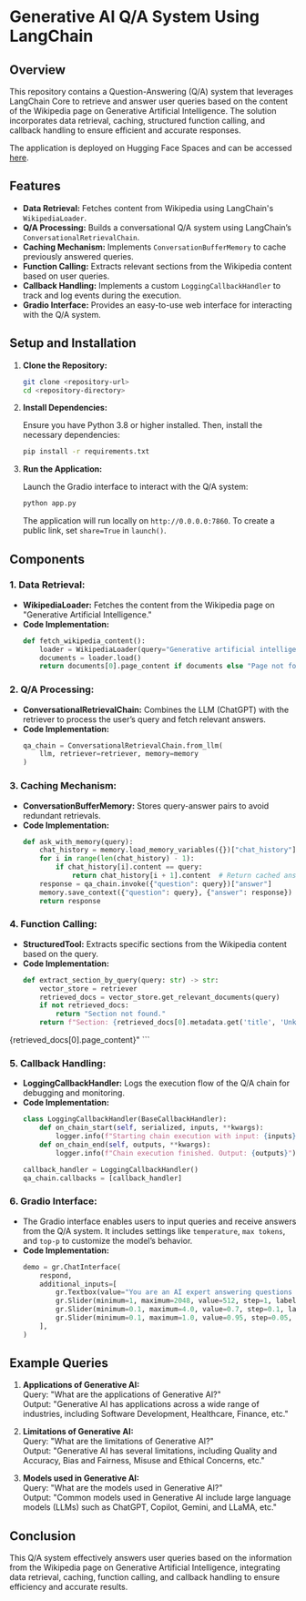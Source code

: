 # Generative AI Q/A System Using LangChain

## Overview
This repository contains a Question-Answering (Q/A) system that leverages LangChain Core to retrieve and answer user queries based on the content of the Wikipedia page on Generative Artificial Intelligence. The solution incorporates data retrieval, caching, structured function calling, and callback handling to ensure efficient and accurate responses.

The application is deployed on Hugging Face Spaces and can be accessed [here](https://huggingface.co/spaces/ShubhamGaur/GenerativeAI-QA-Using-LangChain).

## Features
- **Data Retrieval:** Fetches content from Wikipedia using LangChain's `WikipediaLoader`.
- **Q/A Processing:** Builds a conversational Q/A system using LangChain’s `ConversationalRetrievalChain`.
- **Caching Mechanism:** Implements `ConversationBufferMemory` to cache previously answered queries.
- **Function Calling:** Extracts relevant sections from the Wikipedia content based on user queries.
- **Callback Handling:** Implements a custom `LoggingCallbackHandler` to track and log events during the execution.
- **Gradio Interface:** Provides an easy-to-use web interface for interacting with the Q/A system.

## Setup and Installation

1. **Clone the Repository:**

   ```bash
   git clone <repository-url>
   cd <repository-directory>
   ```

2. **Install Dependencies:**

   Ensure you have Python 3.8 or higher installed. Then, install the necessary dependencies:

   ```bash
   pip install -r requirements.txt
   ```

3. **Run the Application:**

   Launch the Gradio interface to interact with the Q/A system:

   ```bash
   python app.py
   ```

   The application will run locally on `http://0.0.0.0:7860`. To create a public link, set `share=True` in `launch()`.

## Components

### 1. **Data Retrieval:**
   - **WikipediaLoader:** Fetches the content from the Wikipedia page on "Generative Artificial Intelligence."
   - **Code Implementation:**
     ```python
     def fetch_wikipedia_content():
         loader = WikipediaLoader(query="Generative artificial intelligence", lang="en")
         documents = loader.load()
         return documents[0].page_content if documents else "Page not found."
     ```

### 2. **Q/A Processing:**
   - **ConversationalRetrievalChain:** Combines the LLM (ChatGPT) with the retriever to process the user’s query and fetch relevant answers.
   - **Code Implementation:**
     ```python
     qa_chain = ConversationalRetrievalChain.from_llm(
         llm, retriever=retriever, memory=memory
     )
     ```

### 3. **Caching Mechanism:**
   - **ConversationBufferMemory:** Stores query-answer pairs to avoid redundant retrievals.
   - **Code Implementation:**
     ```python
     def ask_with_memory(query):
         chat_history = memory.load_memory_variables({})["chat_history"]
         for i in range(len(chat_history) - 1):
             if chat_history[i].content == query:
                 return chat_history[i + 1].content  # Return cached answer
         response = qa_chain.invoke({"question": query})["answer"]
         memory.save_context({"question": query}, {"answer": response})
         return response
     ```

### 4. **Function Calling:**
   - **StructuredTool:** Extracts specific sections from the Wikipedia content based on the query.
   - **Code Implementation:**
     ```python
     def extract_section_by_query(query: str) -> str:
         vector_store = retriever
         retrieved_docs = vector_store.get_relevant_documents(query)
         if not retrieved_docs:
             return "Section not found."
         return f"Section: {retrieved_docs[0].metadata.get('title', 'Unknown')}

{retrieved_docs[0].page_content}"
     ```

### 5. **Callback Handling:**
   - **LoggingCallbackHandler:** Logs the execution flow of the Q/A chain for debugging and monitoring.
   - **Code Implementation:**
     ```python
     class LoggingCallbackHandler(BaseCallbackHandler):
         def on_chain_start(self, serialized, inputs, **kwargs):
             logger.info(f"Starting chain execution with input: {inputs}")
         def on_chain_end(self, outputs, **kwargs):
             logger.info(f"Chain execution finished. Output: {outputs}")
     
     callback_handler = LoggingCallbackHandler()
     qa_chain.callbacks = [callback_handler]
     ```

### 6. **Gradio Interface:**
   - The Gradio interface enables users to input queries and receive answers from the Q/A system. It includes settings like `temperature`, `max tokens`, and `top-p` to customize the model’s behavior.
   - **Code Implementation:**
     ```python
     demo = gr.ChatInterface(
         respond,
         additional_inputs=[
             gr.Textbox(value="You are an AI expert answering questions about Generative AI.", label="System message"),
             gr.Slider(minimum=1, maximum=2048, value=512, step=1, label="Max new tokens"),
             gr.Slider(minimum=0.1, maximum=4.0, value=0.7, step=0.1, label="Temperature"),
             gr.Slider(minimum=0.1, maximum=1.0, value=0.95, step=0.05, label="Top-p (nucleus sampling)"),
         ],
     )
     ```

## Example Queries

1. **Applications of Generative AI:**  
   Query: "What are the applications of Generative AI?"  
   Output: "Generative AI has applications across a wide range of industries, including Software Development, Healthcare, Finance, etc."

2. **Limitations of Generative AI:**  
   Query: "What are the limitations of Generative AI?"  
   Output: "Generative AI has several limitations, including Quality and Accuracy, Bias and Fairness, Misuse and Ethical Concerns, etc."

3. **Models used in Generative AI:**  
   Query: "What are the models used in Generative AI?"  
   Output: "Common models used in Generative AI include large language models (LLMs) such as ChatGPT, Copilot, Gemini, and LLaMA, etc."

## Conclusion
This Q/A system effectively answers user queries based on the information from the Wikipedia page on Generative Artificial Intelligence, integrating data retrieval, caching, function calling, and callback handling to ensure efficiency and accurate results.

